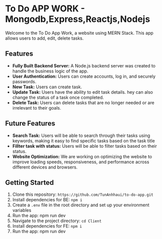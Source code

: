 # To Do APP WORK - Mongodb,Express,Reactjs,Nodejs

Welcome to the To Do App Work, a website using MERN Stack. This app allows users to add, edit, delete tasks.

## Features

- **Fully Built Backend Server:** A Node.js backend server was created to handle the business logic of the app.
- **User Authentication:** Users can create accounts, log in, and securely passwords.
- **New Task:** Users can create task.
- **Update Task:** Users have the ability to edit task details. hey can also change the status of a task once completed.
- **Delete Task:** Users can delete tasks that are no longer needed or are irrelevant to their goals.

## Future Features

- **Search Task:** Users will be able to search through their tasks using keywords, making it easy to find specific tasks based on the task title
- **Fillter task with status:** Users will be able to filter tasks based on their status.
- **Website Optimization:** We are working on optimizing the website to improve loading speeds, responsiveness, and performance across different devices and browsers.

## Getting Started

1. Clone this repository: `https://github.com/TunAnhhaui/to-do-app.git`
2. Install dependencies for BE: `npm i`
3. Create a `.env` file in the root directory and set up your environment variables
4. Run the app: npm run dev
5. Navigate to the project directory: `cd Client`
6. Install dependencies for FE: `npm i`
7. Run the app: npm run dev
